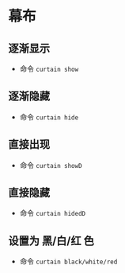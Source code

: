 # 幕布

## 逐渐显示

- 命令 `curtain show`

## 逐渐隐藏

- 命令 `curtain hide`

## 直接出现

- 命令 `curtain showD`

## 直接隐藏

- 命令 `curtain hidedD`

## 设置为 黑/白/红 色

- 命令 `curtain black/white/red`
